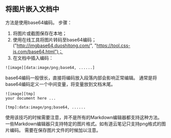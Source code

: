 ## 将图片嵌入文档中
方法是使用base64编码。
步骤： 
1. 将图片或截图保存在本地； 
2. 使用在线工具将图片转码至base64编码；("http://imgbase64.duoshitong.com/", "https://tool.css-js.com/base64.html")； 
3. 在文档中插入编码：

```
![image][data:image/png;base64, ......]
```

base64编码一般很长，直接将编码放入段落内部会影响正常编辑。
通常是将base64编码定义一个中间变量，将变量放到文档末尾。
```
![image][tmp]
your document here ...

[tmp]:data:image/png;base64, ......
```
使用该技巧的时候需要注意，并不是所有的Markdown编辑器都支持这种方法。
一些Markdown编辑器只支持特定的图片格式。如有道云笔记只支持png格式的图片编码。
需要在保存图片文件的时候加以注意。
